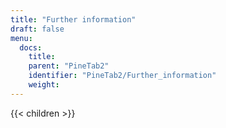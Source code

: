 ```yaml
---
title: "Further information"
draft: false
menu:
  docs:
    title:
    parent: "PineTab2"
    identifier: "PineTab2/Further_information"
    weight: 
---
```


{{< children >}}
